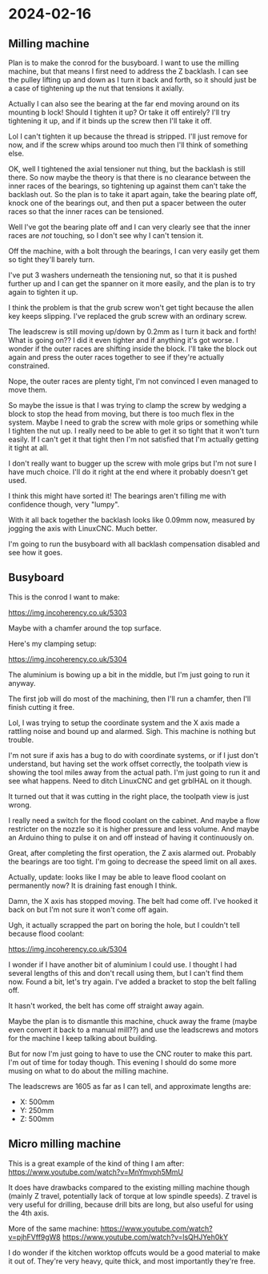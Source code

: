 # 2024-02-16

## Milling machine

Plan is to make the conrod for the busyboard. I want to use the milling machine, but that
means I first need to address the Z backlash. I can see the pulley lifting up and down as I
turn it back and forth, so it should just be a case of tightening up the nut that tensions
it axially.

Actually I can also see the bearing at the far end moving around on its mounting b lock! Should I tighten it up? Or take
it off entirely? I'll try tightening it up, and if it binds up the screw then I'll take it off.

Lol I can't tighten it up because the thread is stripped. I'll just remove for now, and if the screw whips
around too much then I'll think of something else.

OK, well I tightened the axial tensioner nut thing, but the backlash is still there. So now maybe the theory is
that there is no clearance between the inner races of the bearings, so tightening up against them can't take
the backlash out. So the plan is to take it apart again, take the bearing plate off,
knock one of the bearings out, and then put a spacer between the outer races so that the inner races can be
tensioned.

Well I've got the bearing plate off and I can very clearly see that the inner races are *not* touching, so
I don't see why I can't tension it.

Off the machine, with a bolt through the bearings, I can very easily get them so tight they'll barely turn.

I've put 3 washers underneath the tensioning nut, so that it is pushed further up and I can get the spanner on
it more easily, and the plan is to try again to tighten it up.

I think the problem is that the grub screw won't get tight because the allen key keeps slipping. I've replaced
the grub screw with an ordinary screw.

The leadscrew is still moving up/down by 0.2mm as I turn it back and forth! What is going on?? I did it even
tighter and if anything it's got worse. I wonder if the outer races are shifting inside the block. I'll take
the block out again and press the outer races together to see if they're actually constrained.

Nope, the outer races are plenty tight, I'm not convinced I even managed to move them.

So maybe the issue is that I was trying to clamp the screw by wedging a block to stop the head from moving,
but there is too much flex in the system. Maybe I need to grab the screw with mole grips or something while
I tighten the nut up. I really need to be able to get it so tight that it won't turn easily. If I can't get it
that tight then I'm not satisfied that I'm actually getting it tight at all.

I don't really want to bugger up the screw with mole grips but I'm not sure I have much choice. I'll do it
right at the end where it probably doesn't get used.

I think this might have sorted it! The bearings aren't filling me with confidence though, very "lumpy".

With it all back together the backlash looks like 0.09mm now, measured by jogging the axis with LinuxCNC. Much better.

I'm going to run the busyboard with all backlash compensation disabled and see how it goes.

## Busyboard

This is the conrod I want to make:

https://img.incoherency.co.uk/5303

Maybe with a chamfer around the top surface.

Here's my clamping setup:

https://img.incoherency.co.uk/5304

The aluminium is bowing up a bit in the middle, but I'm just going to run it anyway.

The first job will do most of the machining, then I'll run a chamfer, then I'll finish
cutting it free.

Lol, I was trying to setup the coordinate system and the X axis made a rattling noise and bound up and alarmed. Sigh.
This machine is nothing but trouble.

I'm not sure if axis has a bug to do with coordinate systems, or if I just don't understand, but having set the work
offset correctly, the toolpath view is showing the tool miles away from the actual path. I'm just going to run it
and see what happens. Need to ditch LinuxCNC and get grblHAL on it though.

It turned out that it was cutting in the right place, the toolpath view is just wrong.

I really need a switch for the flood coolant on the cabinet. And maybe a flow restricter on the nozzle so it is
higher pressure and less volume. And maybe an Arduino thing to pulse it on and off instead of having it continuously
on.

Great, after completing the first operation, the Z axis alarmed out. Probably the bearings are too tight. I'm going to
decrease the speed limit on all axes.

Actually, update: looks like I may be able to leave flood coolant on permanently now? It is draining fast enough I think.

Damn, the X axis has stopped moving. The belt had come off. I've hooked it back on but I'm not sure it won't come off again.

Ugh, it actually scrapped the part on boring the hole, but I couldn't tell because flood coolant:

https://img.incoherency.co.uk/5304

I wonder if I have another bit of aluminium I could use. I thought I had several lengths of this and don't recall using
them, but I can't find them now. Found a bit, let's try again. I've added a bracket to stop the belt falling off.

It hasn't worked, the belt has come off straight away again.

Maybe the plan is to dismantle this machine, chuck away the frame (maybe even convert it back to a manual mill??) and
use the leadscrews and motors for the machine I keep talking about building.

But for now I'm just going to have to use the CNC router to make this part. I'm out of time for today though. This evening
I should do some more musing on what to do about the milling machine.

The leadscrews are 1605 as far as I can tell, and approximate lengths are:

 * X: 500mm
 * Y: 250mm
 * Z: 500mm

## Micro milling machine

This is a great example of the kind of thing I am after: https://www.youtube.com/watch?v=MnYmvph5MmU

It does have drawbacks compared to the existing milling machine though (mainly Z travel, potentially lack of
torque at low spindle speeds). Z travel is very useful for drilling, because drill bits are long, but also
useful for using the 4th axis.

More of the same machine: https://www.youtube.com/watch?v=pjhFVff9gW8 https://www.youtube.com/watch?v=lsQHJYeh0kY

I do wonder if the kitchen worktop offcuts would be a good material to make it out of. They're very heavy,
quite thick, and most importantly they're free.
